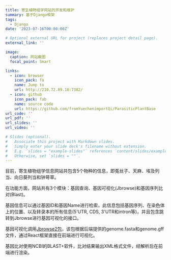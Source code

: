 ```yaml
---
title: 寄生植物组学网站的开发和维护
summary: 基于Django框架
tags:
  - Django
date: '2023-07-16T00:00:00Z'

# Optional external URL for project (replaces project detail page).
external_link: ''

image:
  caption: 网站截图
  focal_point: Smart

links:
  - icon: browser
    icon_pack: fa
    name: Jump to
    url: http://210.72.89.18:7382/
  - icon: github
    icon_pack: fab
    name: source code
    url: https://github.com/fromYuechenimportQi/ParasiticPlantBase
url_code: ''
url_pdf: ''
url_slides: ''
url_video: ''

# Slides (optional).
#   Associate this project with Markdown slides.
#   Simply enter your slide deck's filename without extension.
#   E.g. `slides = "example-slides"` references `content/slides/example-slides.md`.
#   Otherwise, set `slides = ""`.
---
```


目前，寄生植物组学信息网站共包含5个物种的信息，即菟丝子、天麻、埃及列当、向日葵列当和钟萼草。

在功能方面，网站共有3个模块：基因查询、基因可视化(Jbrowse)和基因序列比对(Blast)。

基因信息可以通过基因ID和基因Name进行检索，此信息包括基因序列、在染色体上的位置、以及转录本的所有信息(5'UTR, CDS, 3'UTR和intron等)，并且包含跳转到Jbrowse进行基因可视化的接口。

基因可视化调用<a href='https://jbrowse.org/jb2/'>Jbrowse2包</a>，该包根据后端提供的genome.fasta和genome.gff文件，通过React框架直接在前端进行可视化。

基因比对使用NCBI的BLAST+软件，比对结果输出XML格式文件，经解析后在前端进行渲染。

